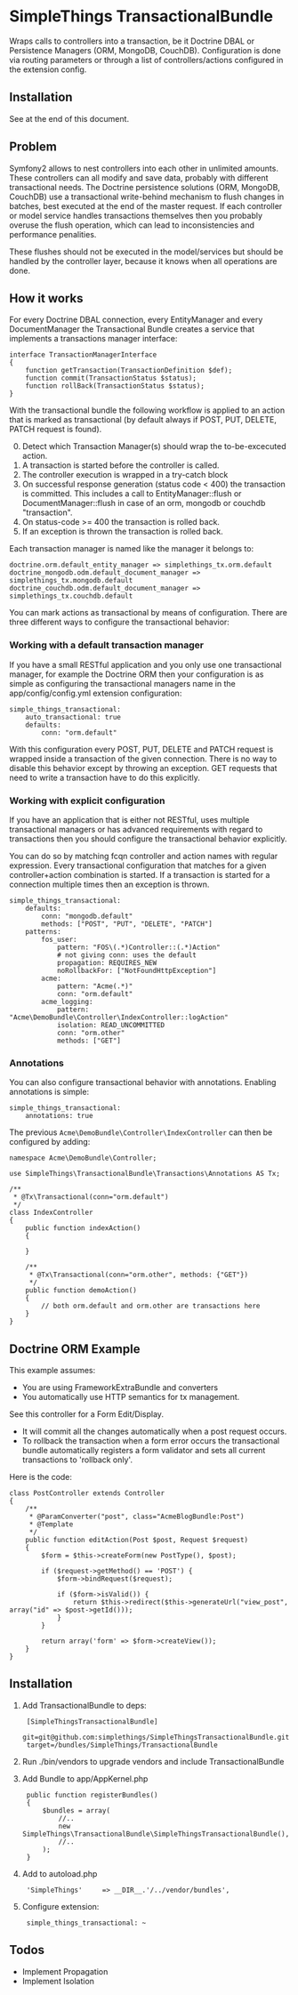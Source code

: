 # SimpleThings TransactionalBundle

Wraps calls to controllers into a transaction, be it Doctrine DBAL or Persistence Managers (ORM, MongoDB, CouchDB).
Configuration is done via routing parameters or through a list of controllers/actions configured in the
extension config.

## Installation

See at the end of this document.

## Problem

Symfony2 allows to nest controllers into each other in unlimited amounts. These controllers can all modify and save
data, probably with different transactional needs. The Doctrine persistence solutions (ORM, MongoDB, CouchDB) use a transactional write-behind
mechanism to flush changes in batches, best executed at the end of the master request. If each controller
or model service handles transactions themselves then you probably overuse the flush operation, which
can lead to inconsistencies and performance penalities.

These flushes should not be executed in the model/services but should be handled by the controller layer, because it knows when all operations are done.

## How it works

For every Doctrine DBAL connection, every EntityManager and every DocumentManager the Transactional Bundle
creates a service that implements a transactions manager interface:

    interface TransactionManagerInterface
    {
        function getTransaction(TransactionDefinition $def);
        function commit(TransactionStatus $status);
        function rollBack(TransactionStatus $status);
    }

With the transactional bundle the following workflow is applied to an action that is marked
as transactional (by default always if POST, PUT, DELETE, PATCH request is found).

0. Detect which Transaction Manager(s) should wrap the to-be-excecuted action.
1. A transaction is started before the controller is called.
2. The controller execution is wrapped in a try-catch block
3. On successful response generation (status code < 400) the transaction is committed. This includes a call to EntityManager::flush or DocumentManager::flush in case of an orm, mongodb or couchdb "transaction".
4. On status-code >= 400 the transaction is rolled back.
5. If an exception is thrown the transaction is rolled back.

Each transaction manager is named like the manager it belongs to:

    doctrine.orm.default_entity_manager => simplethings_tx.orm.default
    doctrine_mongodb.odm.default_document_manager => simplethings_tx.mongodb.default
    doctrine_couchdb.odm.default_document_manager => simplethings_tx.couchdb.default

You can mark actions as transactional by means of configuration. There are three different ways to configure the transactional behavior:

### Working with a default transaction manager

If you have a small RESTful application and you only use one transactional manager, for example the Doctrine ORM then your configuration
is as simple as configuring the transactional managers name in the app/config/config.yml extension configuration:

    simple_things_transactional:
        auto_transactional: true
        defaults:
            conn: "orm.default"

With this configuration every POST, PUT, DELETE and PATCH request is wrapped inside a transaction of the given connection.
There is no way to disable this behavior except by throwing an exception. GET requests that need to write a transaction
have to do this explicitly.

### Working with explicit configuration

If you have an application that is either not RESTful, uses multiple transactional managers or has advanced
requirements with regard to transactions then you should configure the transactional behavior explicitly.

You can do so by matching fcqn controller and action names with regular expression.
Every transactional configuration that matches for a given controller+action combination is started.
If a transaction is started for a connection multiple times then an exception is thrown.

    simple_things_transactional:
        defaults:
            conn: "mongodb.default"
            methods: ["POST", "PUT", "DELETE", "PATCH"]
        patterns:
            fos_user:
                pattern: "FOS\(.*)Controller::(.*)Action"
                # not giving conn: uses the default
                propagation: REQUIRES_NEW
                noRollbackFor: ["NotFoundHttpException"]
            acme:
                pattern: "Acme(.*)"
                conn: "orm.default"
            acme_logging:
                pattern: "Acme\DemoBundle\Controller\IndexController::logAction"
                isolation: READ_UNCOMMITTED
                conn: "orm.other"
                methods: ["GET"]

### Annotations

You can also configure transactional behavior with annotations. Enabling annotations is simple:

    simple_things_transactional:
        annotations: true

The previous  `Acme\DemoBundle\Controller\IndexController` can then be configured by adding:

    namespace Acme\DemoBundle\Controller;

    use SimpleThings\TransactionalBundle\Transactions\Annotations AS Tx;

    /**
     * @Tx\Transactional(conn="orm.default")
     */
    class IndexController
    {
        public function indexAction()
        {

        }

        /**
         * @Tx\Transactional(conn="orm.other", methods: {"GET"})
         */
        public function demoAction()
        {
            // both orm.default and orm.other are transactions here
        }
    }

## Doctrine ORM Example

This example assumes:

* You are using FrameworkExtraBundle and converters
* You automatically use HTTP semantics for tx management.

See this controller for a Form Edit/Display.

* It will commit all the changes automatically when a post request occurs.
* To rollback the transaction when a form error occurs the transactional
  bundle automatically registers a form validator and sets all current
  transactions to 'rollback only'.

Here is the code:

    class PostController extends Controller
    {
        /**
         * @ParamConverter("post", class="AcmeBlogBundle:Post")
         * @Template
         */
        public function editAction(Post $post, Request $request)
        {
            $form = $this->createForm(new PostType(), $post);

            if ($request->getMethod() == 'POST') {
                $form->bindRequest($request);

                if ($form->isValid()) {
                    return $this->redirect($this->generateUrl("view_post", array("id" => $post->getId()));
                }
            }

            return array('form' => $form->createView());
        }
    }


## Installation

1. Add TransactionalBundle to deps:

        [SimpleThingsTransactionalBundle]
        git=git@github.com:simplethings/SimpleThingsTransactionalBundle.git
        target=/bundles/SimpleThings/TransactionalBundle

2. Run ./bin/vendors to upgrade vendors and include TransactionalBundle

4. Add Bundle to app/AppKernel.php

        public function registerBundles()
        {
            $bundles = array(
                //..
                new SimpleThings\TransactionalBundle\SimpleThingsTransactionalBundle(),
                //..
            );
        }

5. Add to autoload.php

        'SimpleThings'     => __DIR__.'/../vendor/bundles',

6. Configure extension:

        simple_things_transactional: ~

## Todos

* Implement Propagation
* Implement Isolation
